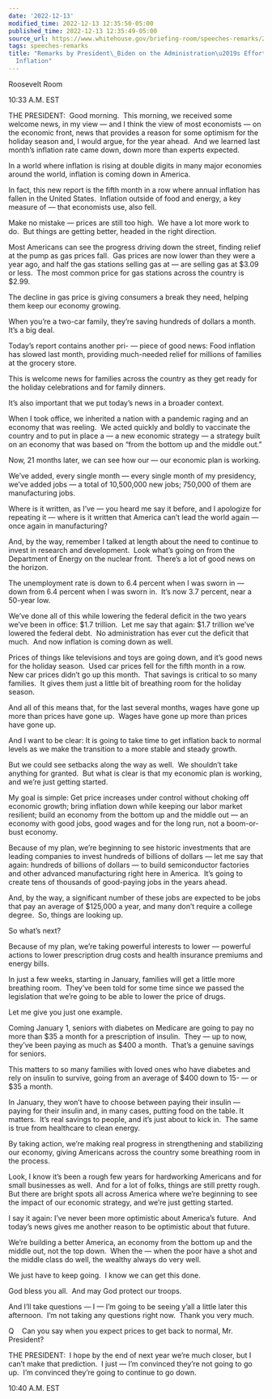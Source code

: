```yaml
---
date: '2022-12-13'
modified_time: 2022-12-13 12:35:50-05:00
published_time: 2022-12-13 12:35:49-05:00
source_url: https://www.whitehouse.gov/briefing-room/speeches-remarks/2022/12/13/remarks-by-president-biden-on-the-administrations-efforts-to-tackle-inflation/
tags: speeches-remarks
title: "Remarks by President\_Biden on the Administration\u2019s Efforts to Tackle\_\
  Inflation"
---
```

 
Roosevelt Room

10:33 A.M. EST

THE PRESIDENT:  Good morning.  This morning, we received some welcome
news, in my view — and I think the view of most economists — on the
economic front, news that provides a reason for some optimism for the
holiday season and, I would argue, for the year ahead.  And we learned
last month’s inflation rate came down, down more than experts expected.

In a world where inflation is rising at double digits in many major
economies around the world, inflation is coming down in America.

In fact, this new report is the fifth month in a row where annual
inflation has fallen in the United States.  Inflation outside of food
and energy, a key measure of — that economists use, also fell.

Make no mistake — prices are still too high.  We have a lot more work to
do.  But things are getting better, headed in the right direction.

Most Americans can see the progress driving down the street, finding
relief at the pump as gas prices fall.  Gas prices are now lower than
they were a year ago, and half the gas stations selling gas at — are
selling gas at $3.09 or less.  The most common price for gas stations
across the country is $2.99.

The decline in gas price is giving consumers a break they need, helping
them keep our economy growing.  
  
When you’re a two-car family, they’re saving hundreds of dollars a
month.  It’s a big deal.

Today’s report contains another pri- — piece of good news: Food
inflation has slowed last month, providing much-needed relief for
millions of families at the grocery store.

This is welcome news for families across the country as they get ready
for the holiday celebrations and for family dinners.

It’s also important that we put today’s news in a broader context.

When I took office, we inherited a nation with a pandemic raging and an
economy that was reeling.  We acted quickly and boldly to vaccinate the
country and to put in place a — a new economic strategy — a strategy
built on an economy that was based on “from the bottom up and the middle
out.”  
  
Now, 21 months later, we can see how our — our economic plan is
working. 

We’ve added, every single month — every single month of my presidency,
we’ve added jobs — a total of 10,500,000 new jobs; 750,000 of them are
manufacturing jobs.

Where is it written, as I’ve — you heard me say it before, and I
apologize for repeating it — where is it written that America can’t lead
the world again — once again in manufacturing?

And, by the way, remember I talked at length about the need to continue
to invest in research and development.  Look what’s going on from the
Department of Energy on the nuclear front.  There’s a lot of good news
on the horizon.  
  
The unemployment rate is down to 6.4 percent when I was sworn in — down
from 6.4 percent when I was sworn in.  It’s now 3.7 percent, near a
50-year low.

We’ve done all of this while lowering the federal deficit in the two
years we’ve been in office: $1.7 trillion.  Let me say that again: $1.7
trillion we’ve lowered the federal debt.  No administration has ever cut
the deficit that much.  And now inflation is coming down as well.

Prices of things like televisions and toys are going down, and it’s good
news for the holiday season.  Used car prices fell for the fifth month
in a row.  New car prices didn’t go up this month.  That savings is
critical to so many families.  It gives them just a little bit of
breathing room for the holiday season. 

And all of this means that, for the last several months, wages have gone
up more than prices have gone up.  Wages have gone up more than prices
have gone up.

And I want to be clear: It is going to take time to get inflation back
to normal levels as we make the transition to a more stable and steady
growth.

But we could see setbacks along the way as well.  We shouldn’t take
anything for granted.  But what is clear is that my economic plan is
working, and we’re just getting started.

My goal is simple: Get price increases under control without choking off
economic growth; bring inflation down while keeping our labor market
resilient; build an economy from the bottom up and the middle out — an
economy with good jobs, good wages and for the long run, not a
boom-or-bust economy.

Because of my plan, we’re beginning to see historic investments that are
leading companies to invest hundreds of billions of dollars — let me say
that again: hundreds of billions of dollars — to build semiconductor
factories and other advanced manufacturing right here in America.  It’s
going to create tens of thousands of good-paying jobs in the years
ahead.

And, by the way, a significant number of these jobs are expected to be
jobs that pay an average of $125,000 a year, and many don’t require a
college degree.  So, things are looking up.

So what’s next?

Because of my plan, we’re taking powerful interests to lower — powerful
actions to lower prescription drug costs and health insurance premiums
and energy bills.

In just a few weeks, starting in January, families will get a little
more breathing room.  They’ve been told for some time since we passed
the legislation that we’re going to be able to lower the price of
drugs. 

Let me give you just one example.

Coming January 1, seniors with diabetes on Medicare are going to pay no
more than $35 a month for a prescription of insulin.  They — up to now,
they’ve been paying as much as $400 a month.  That’s a genuine savings
for seniors.

This matters to so many families with loved ones who have diabetes and
rely on insulin to survive, going from an average of $400 down to 15- —
or $35 a month. 

In January, they won’t have to choose between paying their insulin —
paying for their insulin and, in many cases, putting food on the table.
It matters.  It’s real savings to people, and it’s just about to kick
in.  The same is true from healthcare to clean energy.

By taking action, we’re making real progress in strengthening and
stabilizing our economy, giving Americans across the country some
breathing room in the process.

Look, I know it’s been a rough few years for hardworking Americans and
for small businesses as well.  And for a lot of folks, things are still
pretty rough.  But there are bright spots all across America where we’re
beginning to see the impact of our economic strategy, and we’re just
getting started.

I say it again: I’ve never been more optimistic about America’s future. 
And today’s news gives me another reason to be optimistic about that
future.

We’re building a better America, an economy from the bottom up and the
middle out, not the top down.  When the — when the poor have a shot and
the middle class do well, the wealthy always do very well. 

We just have to keep going.  I know we can get this done. 

God bless you all.  And may God protect our troops.

And I’ll take questions — I — I’m going to be seeing y’all a little
later this afternoon.  I’m not taking any questions right now.  Thank
you very much.

Q    Can you say when you expect prices to get back to normal, Mr.
President?

THE PRESIDENT:  I hope by the end of next year we’re much closer, but I
can’t make that prediction.  I just — I’m convinced they’re not going to
go up.  I’m convinced they’re going to continue to go down.  
  
10:40 A.M. EST
